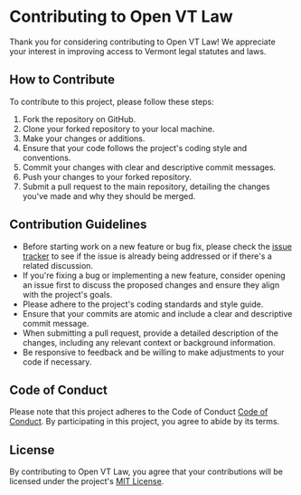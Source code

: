 # Contributing to Open VT Law

Thank you for considering contributing to Open VT Law! We appreciate your interest in improving access to Vermont legal statutes and laws.

## How to Contribute

To contribute to this project, please follow these steps:

1. Fork the repository on GitHub.
2. Clone your forked repository to your local machine.
3. Make your changes or additions.
4. Ensure that your code follows the project's coding style and conventions.
5. Commit your changes with clear and descriptive commit messages.
6. Push your changes to your forked repository.
7. Submit a pull request to the main repository, detailing the changes you've made and why they should be merged.

## Contribution Guidelines

- Before starting work on a new feature or bug fix, please check the [issue tracker](https://github.com/VERSO-UVM/Open-VT-Law/issues) to see if the issue is already being addressed or if there's a related discussion.
- If you're fixing a bug or implementing a new feature, consider opening an issue first to discuss the proposed changes and ensure they align with the project's goals.
- Please adhere to the project's coding standards and style guide.
- Ensure that your commits are atomic and include a clear and descriptive commit message.
- When submitting a pull request, provide a detailed description of the changes, including any relevant context or background information.
- Be responsive to feedback and be willing to make adjustments to your code if necessary.

## Code of Conduct

Please note that this project adheres to the Code of Conduct [Code of Conduct](CODE_OF_CONDUCT.md). By participating in this project, you agree to abide by its terms.

## License

By contributing to Open VT Law, you agree that your contributions will be licensed under the project's [MIT License](LICENSE).
